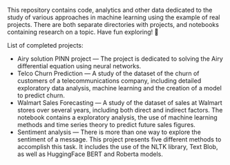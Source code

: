 This repository contains code, analytics and other data dedicated to the study of 
various approaches in machine learning using the example of real projects. 
There are both separate directories with projects, and notebooks containing research on a topic. 
Have fun exploring! :eyes:

List of completed projects:

* Airy solution PINN project — The project is dedicated to solving the Airy differential equation using neural networks.
* Telco Churn Prediction — A study of the dataset of the churn of customers of a telecommunications company, including 
detailed exploratory data analysis, machine learning and the creation of a model to predict churn.
* Walmart Sales Forecasting — A study of the dataset of sales at Walmart stores over several years, including both 
direct and indirect factors. The notebook contains a exploratory analysis, the use of machine learning methods and time series theory to predict future sales figures.
* Sentiment analysis — There is more than one way to explore the sentiment of a message. This project presents five different methods to accomplish this task. It 
includes the use of the NLTK library, Text Blob, as well as HuggingFace BERT and Roberta models.